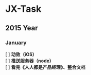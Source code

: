 # JX-Task

## 2015 Year

### January

[ ] **动效（iOS）**  
[ ] **推送服务器（node）**  
[ ] **看完《人人都是产品经理》、整合文档**  
